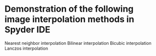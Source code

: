 # Demonstration of the following image interpolation methods in Spyder IDE
Nearest neighbor interpolation
Bilinear interpolation
Bicubic interpolation
Lanczos interpolation
